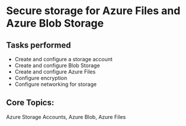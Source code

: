 # Secure storage for Azure Files and Azure Blob Storage

## Tasks performed
- Create and configure a storage account
- Create and configure Blob Storage
- Create and configure Azure Files
- Configure encryption
- Configure networking for storage

## Core Topics: 
Azure Storage Accounts, Azure Blob, Azure Files

